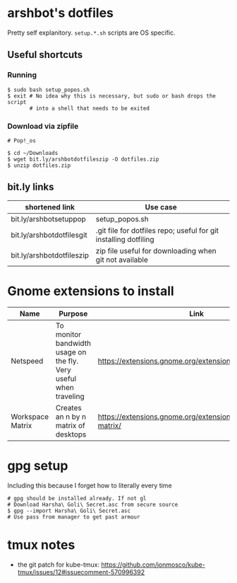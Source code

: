 # arshbot's dotfiles

Pretty self explanitory. `setup.*.sh` scripts are OS specific. 

## Useful shortcuts

### Running

```
$ sudo bash setup_popos.sh
$ exit # No idea why this is necessary, but sudo or bash drops the script
       # into a shell that needs to be exited
```

### Download via zipfile

```
# Pop!_os

$ cd ~/Downloads
$ wget bit.ly/arshbotdotfileszip -O dotfiles.zip
$ unzip dotfiles.zip
```

## bit.ly links

| shortened link | Use case |
| -------------- | -------- |
| bit.ly/arshbotsetuppop | setup_popos.sh |
| bit.ly/arshbotdotfilesgit | .git file for dotfiles repo; useful for git installing dotfiling |
| bit.ly/arshbotdotfileszip | zip file useful for downloading when git not available |

# Gnome extensions to install

| Name | Purpose | Link |
| ---- | ------- | ---- |
| Netspeed | To monitor bandwidth usage on the fly. Very useful when traveling | https://extensions.gnome.org/extension/52/netmonitor/ |
| Workspace Matrix | Creates an n by n matrix of desktops | https://extensions.gnome.org/extension/1485/workspace-matrix/ |

# gpg setup

Including this because I forget how to literally every time

```
# gpg should be installed already. If not gl
# Download Harsha\ Goli\ Secret.asc from secure source
$ gpg --import Harsha\ Goli\ Secret.asc
# Use pass from manager to get past armour
```

# tmux notes

* the git patch for kube-tmux: https://github.com/jonmosco/kube-tmux/issues/12#issuecomment-570996392
